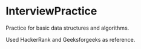 # InterviewPractice
Practice for basic data structures and algorithms.

Used HackerRank and Geeksforgeeks as reference. 
